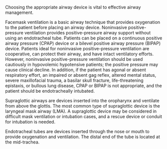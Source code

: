 Choosing the appropriate airway device is vital to effective airway management.

Facemask ventilation is a basic airway technique that provides oxygenation to the patient before placing an airway device. Noninvasive positive-pressure ventilation provides positive-pressure airway support without using an endotracheal tube. Patients can be placed on a continuous positive airway pressure (CPAP) device or a bilevel positive airway pressure (BIPAP) device. Patients ideal for noninvasive positive-pressure ventilation are cooperative, can protect their airway, and have intact ventilatory efforts. However, noninvasive positive-pressure ventilation should be used cautiously in hypovolemic hypotensive patients; the positive pressure may cause clinical decline. In addition, if the patient has agonal or absent respiratory effort, an impaired or absent gag reflex, altered mental status, severe maxillofacial trauma, a basilar skull fracture, life-threatening epistaxis, or bullous lung disease, CPAP or BIPAP is not appropriate, and the patient should be endotracheally intubated.

Supraglottic airways are devices inserted into the oropharynx and ventilate from above the glottis. The most common type of supraglottic device is the laryngeal mask airway (LMA). A supraglottic device may be considered in difficult mask ventilation or intubation cases, and a rescue device or conduit for intubation is needed.

Endotracheal tubes are devices inserted through the nose or mouth to provide oxygenation and ventilation. The distal end of the tube is located at the mid-trachea.